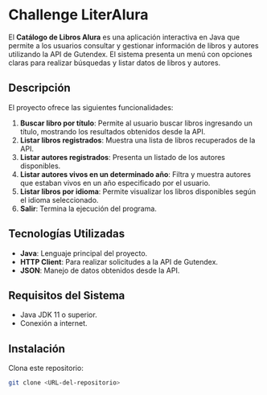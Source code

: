 # Challenge LiterAlura 

El **Catálogo de Libros Alura** es una aplicación interactiva en Java que permite a los usuarios consultar y gestionar información de libros y autores utilizando la API de Gutendex. El sistema presenta un menú con opciones claras para realizar búsquedas y listar datos de libros y autores.

## Descripción

El proyecto ofrece las siguientes funcionalidades:

1. **Buscar libro por título**: Permite al usuario buscar libros ingresando un título, mostrando los resultados obtenidos desde la API.
2. **Listar libros registrados**: Muestra una lista de libros recuperados de la API.
3. **Listar autores registrados**: Presenta un listado de los autores disponibles.
4. **Listar autores vivos en un determinado año**: Filtra y muestra autores que estaban vivos en un año especificado por el usuario.
5. **Listar libros por idioma**: Permite visualizar los libros disponibles según el idioma seleccionado.
6. **Salir**: Termina la ejecución del programa.

## Tecnologías Utilizadas

- **Java**: Lenguaje principal del proyecto.
- **HTTP Client**: Para realizar solicitudes a la API de Gutendex.
- **JSON**: Manejo de datos obtenidos desde la API.

## Requisitos del Sistema

- Java JDK 11 o superior.
- Conexión a internet.

## Instalación
Clona este repositorio:
   ```bash
   git clone <URL-del-repositorio>
